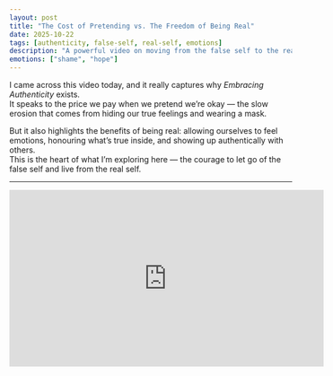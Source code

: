 ```yaml
---
layout: post
title: "The Cost of Pretending vs. The Freedom of Being Real"
date: 2025-10-22
tags: [authenticity, false-self, real-self, emotions]
description: "A powerful video on moving from the false self to the real self — why Embracing Authenticity exists."
emotions: ["shame", "hope"]
---
```


I came across this video today, and it really captures why *Embracing Authenticity* exists.  
It speaks to the price we pay when we pretend we’re okay — the slow erosion that comes from hiding our true feelings and wearing a mask.  

But it also highlights the benefits of being real: allowing ourselves to feel emotions, honouring what’s true inside, and showing up authentically with others.  
This is the heart of what I’m exploring here — the courage to let go of the false self and live from the real self.  

---

<iframe width="560" height="315" src="https://www.youtube.com/embed/p6P61UL6aXw" title="YouTube video player" frameborder="0" allow="accelerometer; autoplay; clipboard-write; encrypted-media; gyroscope; picture-in-picture" allowfullscreen></iframe>
